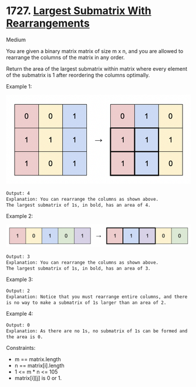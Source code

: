 # 1727. [Largest Submatrix With Rearrangements](https://leetcode.com/problems/largest-submatrix-with-rearrangements/)

Medium

You are given a binary matrix matrix of size m x n, and you are allowed to rearrange the columns of the matrix in any order.

Return the area of the largest submatrix within matrix where every element of the submatrix is 1 after reordering the columns optimally.

Example 1:

![image!](./1.png)

```Input: matrix = [[0,0,1],[1,1,1],[1,0,1]]
Output: 4
Explanation: You can rearrange the columns as shown above.
The largest submatrix of 1s, in bold, has an area of 4.
```

Example 2:

![image2](./2.png)

```Input: matrix = [[1,0,1,0,1]]
Output: 3
Explanation: You can rearrange the columns as shown above.
The largest submatrix of 1s, in bold, has an area of 3.
```


Example 3:

```Input: matrix = [[1,1,0],[1,0,1]]
Output: 2
Explanation: Notice that you must rearrange entire columns, and there is no way to make a submatrix of 1s larger than an area of 2.
```

Example 4:

```Input: matrix = [[0,0],[0,0]]
Output: 0
Explanation: As there are no 1s, no submatrix of 1s can be formed and the area is 0.
```

Constraints:

- m == matrix.length
- n == matrix[i].length
- 1 <= m * n <= 105
- matrix[i][j] is 0 or 1.
